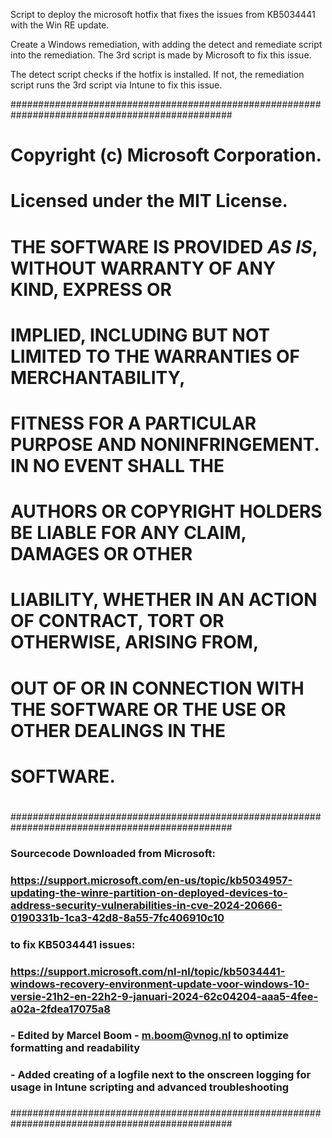 Script to deploy the microsoft hotfix that fixes the issues from KB5034441 with the Win RE update.

Create a Windows remediation, with adding the detect and remediate script into the remediation.
The 3rd script is made by Microsoft to fix this issue.

The detect script checks if the hotfix is installed. 
If not, the remediation script runs the 3rd script via Intune to fix this issue.

################################################################################################
#
# Copyright (c) Microsoft Corporation.
# Licensed under the MIT License.
#
# THE SOFTWARE IS PROVIDED *AS IS*, WITHOUT WARRANTY OF ANY KIND, EXPRESS OR
# IMPLIED, INCLUDING BUT NOT LIMITED TO THE WARRANTIES OF MERCHANTABILITY,
# FITNESS FOR A PARTICULAR PURPOSE AND NONINFRINGEMENT. IN NO EVENT SHALL THE
# AUTHORS OR COPYRIGHT HOLDERS BE LIABLE FOR ANY CLAIM, DAMAGES OR OTHER
# LIABILITY, WHETHER IN AN ACTION OF CONTRACT, TORT OR OTHERWISE, ARISING FROM,
# OUT OF OR IN CONNECTION WITH THE SOFTWARE OR THE USE OR OTHER DEALINGS IN THE
# SOFTWARE.
#
################################################################################################
###
### Sourcecode Downloaded from Microsoft: 
### https://support.microsoft.com/en-us/topic/kb5034957-updating-the-winre-partition-on-deployed-devices-to-address-security-vulnerabilities-in-cve-2024-20666-0190331b-1ca3-42d8-8a55-7fc406910c10
### to fix KB5034441 issues:
### https://support.microsoft.com/nl-nl/topic/kb5034441-windows-recovery-environment-update-voor-windows-10-versie-21h2-en-22h2-9-januari-2024-62c04204-aaa5-4fee-a02a-2fdea17075a8
### - Edited by Marcel Boom - m.boom@vnog.nl to optimize formatting and readability
### - Added creating of a logfile next to the onscreen logging for usage in Intune scripting and advanced troubleshooting
###
################################################################################################
